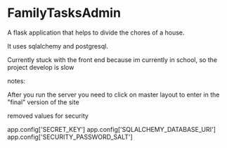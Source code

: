 # FamilyTasksAdmin

A flask application that helps to divide the chores of a house.

It uses sqlalchemy and postgresql.

Currently stuck with the front end because im currently in school, so
the project develop is slow



notes:

After you run the server you need to click on master layout to enter in the "final" version of the site

removed values for security

app.config['SECRET_KEY'] 
app.config['SQLALCHEMY_DATABASE_URI'] 
app.config['SECURITY_PASSWORD_SALT'] 
